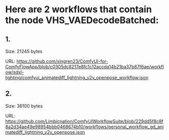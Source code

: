# Here are 2 workflows that contain the node VHS_VAEDecodeBatched:

## 1. 

Size: 21245 bytes

URL: https://github.com/xingren23/ComfyUI-for-ComfyFlowApp/blob/c0305dc8217e8fc1c12accda14b21ba37b87f6ae/workflow/sdxl-lighting/comfyui_animatediff_lightning_v2v_openpose_workflow.json

## 2. 

Size: 36100 bytes

URL: https://github.com/Limbicnation/ComfyUIWorkflowSuite/blob/229dd5f8c8f8a2d34ae49e98954bbb0468674b10/workflows/personal_workflow_gd_animatediff_lightning_v2v_openpose.json

